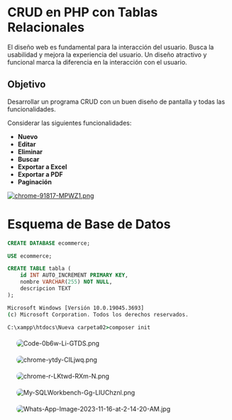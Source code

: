 # CRUD en PHP con Tablas Relacionales

El diseño web es fundamental para la interacción del usuario. Busca la usabilidad y mejora la experiencia del usuario. Un diseño atractivo y funcional marca la diferencia en la interacción con el usuario.

## Objetivo
Desarrollar un programa CRUD con un buen diseño de pantalla y todas las funcionalidades.

Considerar las siguientes funcionalidades:
- **Nuevo**
- **Editar**
- **Eliminar**
- **Buscar**
- **Exportar a Excel**
- **Exportar a PDF**
- **Paginación**

[![chrome-91817-MPWZ1.png](https://i.postimg.cc/tgb1qLRp/chrome-91817-MPWZ1.png)](https://postimg.cc/3kLr9fDc)

# Esquema de Base de Datos

```sql
CREATE DATABASE ecommerce;

USE ecommerce;

CREATE TABLE tabla (
    id INT AUTO_INCREMENT PRIMARY KEY,
    nombre VARCHAR(255) NOT NULL,
    descripcion TEXT
);
```
```cmd
Microsoft Windows [Versión 10.0.19045.3693]
(c) Microsoft Corporation. Todos los derechos reservados.

C:\xampp\htdocs\Nueva carpeta02>composer init
```


<!-- HTML para una imagen con margen -->
<img src="https://i.postimg.cc/MGrBWTj4/Code-0b6w-Li-GTDS.png" alt="Code-0b6w-Li-GTDS.png" style="margin: 20px; display: block; border-radius: 10px;">

<img src="https://i.postimg.cc/RZphtYVJ/chrome-ytdy-CILjwq.png" alt="chrome-ytdy-CILjwq.png" style="margin: 20px; display: block; border-radius: 10px;">

<img src="https://i.postimg.cc/zvNG5Zp6/chrome-r-LKtwd-RXm-N.png" alt="chrome-r-LKtwd-RXm-N.png" style="margin: 20px; display: block; border-radius: 10px;">

<img src="https://i.postimg.cc/nr6z5jgK/My-SQLWorkbench-Gg-LIUChznl.png" alt="My-SQLWorkbench-Gg-LIUChznl.png" style="margin: 20px; display: block; border-radius: 10px;">

<img src="https://i.postimg.cc/GhXQVcmB/Whats-App-Image-2023-11-16-at-2-14-20-AM.jpg" alt="Whats-App-Image-2023-11-16-at-2-14-20-AM.jpg" style="margin: 20px; display: block; border-radius: 10px;">



